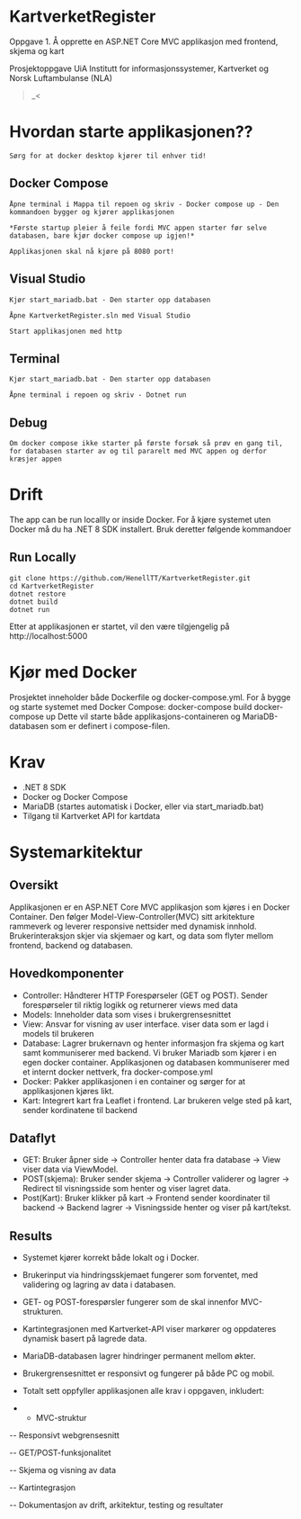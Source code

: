 # KartverketRegister

Oppgave 1. Å opprette en ASP.NET Core MVC applikasjon med frontend, skjema og kart


Prosjektoppgave UiA Institutt for informasjonssystemer, Kartverket og Norsk Luftambulanse (NLA)

>_<

# Hvordan starte applikasjonen??

	Sørg for at docker desktop kjører til enhver tid!

## Docker Compose

	Åpne terminal i Mappa til repoen og skriv - Docker compose up - Den kommandoen bygger og kjører applikasjonen

	*Første startup pleier å feile fordi MVC appen starter før selve databasen, bare kjør docker compose up igjen!*
	
	Applikasjonen skal nå kjøre på 8080 port!

## Visual Studio

	Kjør start_mariadb.bat - Den starter opp databasen
	
	Åpne KartverketRegister.sln med Visual Studio
	
	Start applikasjonen med http
	
## Terminal

	Kjør start_mariadb.bat - Den starter opp databasen

	Åpne terminal i repoen og skriv - Dotnet run
	
## Debug

	Om docker compose ikke starter på første forsøk så prøv en gang til, for databasen starter av og til pararelt med MVC appen og derfor kræsjer appen
	

# Drift
The app can be run locallly or inside Docker.
For å kjøre systemet uten Docker må du ha .NET 8 SDK installert.
Bruk deretter følgende kommandoer
	
## Run Locally 
	git clone https://github.com/HenellTT/KartverketRegister.git
	cd KartverketRegister
	dotnet restore
	dotnet build
	dotnet run
Etter at applikasjonen er startet, vil den være tilgjengelig på http://localhost:5000

# Kjør med Docker

Prosjektet inneholder både Dockerfile og docker-compose.yml.
For å bygge og starte systemet med Docker Compose:
	docker-compose build
	docker-compose up
Dette vil starte både applikasjons-containeren og MariaDB-databasen som er definert i compose-filen.

# Krav

- .NET 8 SDK
- Docker og Docker Compose
- MariaDB (startes automatisk i Docker, eller via start_mariadb.bat)
- Tilgang til Kartverket API for kartdata

# Systemarkitektur

## Oversikt
Applikasjonen er en ASP.NET Core MVC applikasjon som kjøres i en Docker Container. 
Den følger Model-View-Controller(MVC) sitt arkitekture rammeverk og leverer responsive nettsider med dynamisk innhold.
Brukerinteraksjon skjer via skjemaer og kart, og data som flyter mellom frontend, backend og databasen.
	
## Hovedkomponenter
- Controller: Håndterer HTTP Forespørseler (GET og POST). Sender forespørseler til riktig logikk og returnerer views med data
- Models: Inneholder data som vises i brukergrensesnittet
- View: Ansvar for visning av user interface. viser data som er lagd i models til brukeren
- Database: Lagrer brukernavn og henter informasjon fra skjema og kart samt kommuniserer med backend. Vi bruker Mariadb som kjører i en egen docker container. Applikasjonen og databasen kommuniserer med et internt docker nettverk, fra docker-compose.yml
- Docker: Pakker applikasjonen i en container og sørger for at applikasjonen kjøres likt. 
- Kart: Integrert kart fra Leaflet i frontend. Lar brukeren velge sted på kart, sender kordinatene til backend

## Dataflyt
- GET: Bruker åpner side → Controller henter data fra database → View viser data via ViewModel.
- POST(skjema): Bruker sender skjema → Controller validerer og lagrer → Redirect til visningsside som henter og viser lagret data.
- Post(Kart): Bruker klikker på kart → Frontend sender koordinater til backend → Backend lagrer → Visningsside henter og viser på kart/tekst.

## Results

- Systemet kjører korrekt både lokalt og i Docker.

- Brukerinput via hindringsskjemaet fungerer som forventet, med validering og lagring av data i databasen.

- GET- og POST-forespørsler fungerer som de skal innenfor MVC-strukturen.

- Kartintegrasjonen med Kartverket-API viser markører og oppdateres dynamisk basert på lagrede data.

- MariaDB-databasen lagrer hindringer permanent mellom økter.
- Brukergrensesnittet er responsivt og fungerer på både PC og mobil.

- Totalt sett oppfyller applikasjonen alle krav i oppgaven, inkludert:

- - MVC-struktur

-- Responsivt webgrensesnitt

-- GET/POST-funksjonalitet

-- Skjema og visning av data

-- Kartintegrasjon

-- Dokumentasjon av drift, arkitektur, testing og resultater

